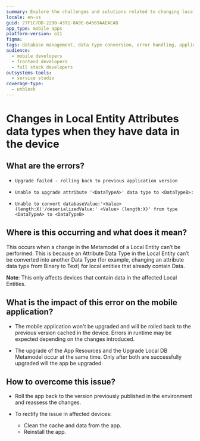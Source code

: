 ```yaml
---
summary: Explore the challenges and solutions related to changing local entity attribute data types in OutSystems 11 (O11) when existing data is present on devices.
locale: en-us
guid: 27F1C7DD-2290-4391-8A9E-64569AAEACAB
app_type: mobile apps
platform-version: o11
figma:
tags: database management, data type conversion, error handling, application deployment
audience:
  - mobile developers
  - frontend developers
  - full stack developers
outsystems-tools:
  - service studio
coverage-type:
  - unblock
---
```


# Changes in Local Entity Attributes data types when they have data in the device

## What are the errors?

* ``Upgrade failed - rolling back to previous application version``

* ``Unable to upgrade attribute '<DataTypeA>' data type to <DataTypeB>:``

* ``Unable to convert databaseValue:'<Value>  (length:X)'/deserializedValue:' <Value> (length:X)' from type <DataTypeA> to <DataTypeB>``

## Where is this occurring and what does it mean?

This occurs when a change in the Metamodel of a Local Entity can’t be performed. This is because an Attribute Data Type in the Local Entity can’t be converted into another Data Type (for example, changing an attribute data type from Binary to Text) for local entities that already contain Data.

**Note**: This only affects devices that contain data in the affected Local Entities.

## What is the impact of this error on the mobile application?

* The mobile application won't be upgraded and will be rolled back to the previous version cached in the device. Errors in runtime may be expected depending on the changes introduced.

* The upgrade of the App Resources and the Upgrade Local DB Metamodel occur at the same time. Only after both are successfully upgraded will the app be upgraded.  

## How to overcome this issue?

* Roll the app back to the version previously published in the environment and reassess the changes.

* To rectify the issue in affected devices:
    * Clean the cache and data from the app.
    * Reinstall the app.

